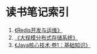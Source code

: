 读书笔记索引
====================

1. [《Redis开发与运维》](redis_development_and_maintenance.md)
2. [《大规模分布式存储系统》](large_scale_distributed_storage_system.md)
3. [《Java核心技术·卷1：基础知识》](core_java_1.md)